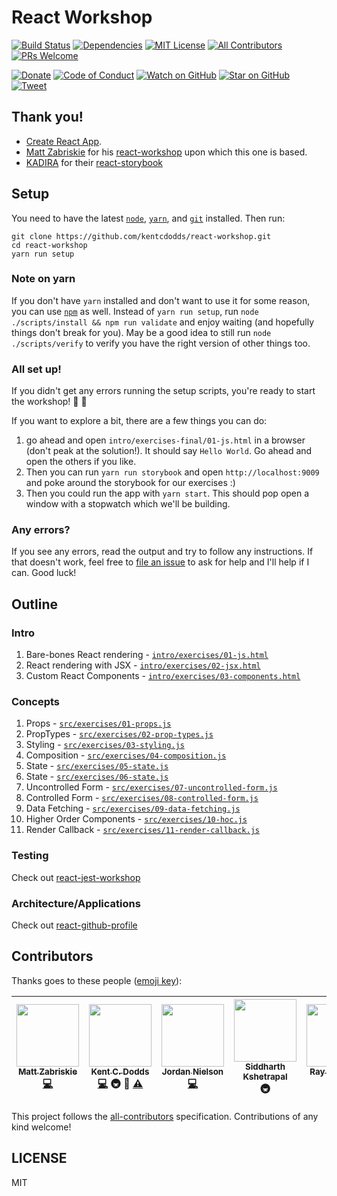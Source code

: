 # React Workshop

[![Build Status][build-badge]][build]
[![Dependencies][dependencyci-badge]][dependencyci]
[![MIT License][license-badge]][LICENSE]
[![All Contributors](https://img.shields.io/badge/all_contributors-5-orange.svg?style=flat-square)](#contributors)
[![PRs Welcome][prs-badge]][prs]

[![Donate][donate-badge]][donate]
[![Code of Conduct][coc-badge]][coc]
[![Watch on GitHub][github-watch-badge]][github-watch]
[![Star on GitHub][github-star-badge]][github-star]
[![Tweet][twitter-badge]][twitter]

## Thank you!

- [Create React App][create-react-app].
- [Matt Zabriskie][matt] for his [react-workshop][original-repo] upon which this one is based.
- [KADIRA][kadira] for their [react-storybook][storybook]

## Setup

You need to have the latest [`node`][node], [`yarn`][yarn], and [`git`][git] installed. Then run:

```
git clone https://github.com/kentcdodds/react-workshop.git
cd react-workshop
yarn run setup
```

### Note on yarn

If you don't have `yarn` installed and don't want to use it for some reason, you can use [`npm`][npm] as well. Instead
of `yarn run setup`, run `node ./scripts/install && npm run validate` and enjoy waiting (and hopefully things don't
break for you). May be a good idea to still run `node ./scripts/verify` to verify you have the right version of other
things too.

### All set up!

If you didn't get any errors running the setup scripts, you're ready to start the workshop! 🎉 🎊

If you want to explore a bit, there are a few things you can do:

1. go ahead and open `intro/exercises-final/01-js.html` in a browser (don't peak at the solution!). It should say `Hello World`. Go ahead and open the others if you like.
2. Then you can run `yarn run storybook` and open `http://localhost:9009` and poke around the storybook for our exercises :)
3. Then you could run the app with `yarn start`. This should pop open a window with a stopwatch which we'll be building.

### Any errors?

If you see any errors, read the output and try to follow any instructions. If that doesn't work, feel free to
[file an issue][issues] to ask for help and I'll help if I can. Good luck!

## Outline

### Intro

1. Bare-bones React rendering - [`intro/exercises/01-js.html`](https://github.com/kentcdodds/react-workshop/blob/master/intro/exercises/01-js.html)
2. React rendering with JSX - [`intro/exercises/02-jsx.html`](https://github.com/kentcdodds/react-workshop/blob/master/intro/exercises/02-jsx.html)
3. Custom React Components - [`intro/exercises/03-components.html`](https://github.com/kentcdodds/react-workshop/blob/master/intro/exercises/03-components.html)

### Concepts

1. Props - [`src/exercises/01-props.js`](https://github.com/kentcdodds/react-workshop/blob/master/src/exercises/01-props.js)
2. PropTypes - [`src/exercises/02-prop-types.js`](https://github.com/kentcdodds/react-workshop/blob/master/src/exercises/02-prop-types.js)
3. Styling - [`src/exercises/03-styling.js`](https://github.com/kentcdodds/react-workshop/blob/master/src/exercises/03-styling.js)
4. Composition - [`src/exercises/04-composition.js`](https://github.com/kentcdodds/react-workshop/blob/master/src/exercises/04-composition.js)
5. State - [`src/exercises/05-state.js`](https://github.com/kentcdodds/react-workshop/blob/master/src/exercises/05-state.js)
6. State - [`src/exercises/06-state.js`](https://github.com/kentcdodds/react-workshop/blob/master/src/exercises/06-state.js)
7. Uncontrolled Form - [`src/exercises/07-uncontrolled-form.js`](https://github.com/kentcdodds/react-workshop/blob/master/src/exercises/07-uncontrolled-form.js)
8. Controlled Form - [`src/exercises/08-controlled-form.js`](https://github.com/kentcdodds/react-workshop/blob/master/src/exercises/08-controlled-form.js)
9. Data Fetching - [`src/exercises/09-data-fetching.js`](https://github.com/kentcdodds/react-workshop/blob/master/src/exercises/09-data-fetching.js)
10. Higher Order Components - [`src/exercises/10-hoc.js`](https://github.com/kentcdodds/react-workshop/blob/master/src/exercises/10-hoc.js)
11. Render Callback - [`src/exercises/11-render-callback.js`](https://github.com/kentcdodds/react-workshop/blob/master/src/exercises/11-render-callback.js)

### Testing

Check out [react-jest-workshop](https://github.com/kentcdodds/react-jest-workshop)

### Architecture/Applications

Check out [react-github-profile](https://github.com/kentcdodds/react-github-profile)

## Contributors

Thanks goes to these people ([emoji key][emojis]):

<!-- ALL-CONTRIBUTORS-LIST:START - Do not remove or modify this section -->
| [<img src="https://avatars.githubusercontent.com/u/199035?v=3" width="100px;"/><br /><sub>Matt Zabriskie</sub>](http://twitter.com/mzabriskie)<br />[💻](https://github.com/kentcdodds/react-workshop/commits?author=mzabriskie) | [<img src="https://avatars.githubusercontent.com/u/1500684?v=3" width="100px;"/><br /><sub>Kent C. Dodds</sub>](https://kentcdodds.com)<br />[💻](https://github.com/kentcdodds/react-workshop/commits?author=kentcdodds) 🚇 👀 [⚠️](https://github.com/kentcdodds/react-workshop/commits?author=kentcdodds) | [<img src="https://avatars.githubusercontent.com/u/13559161?v=3" width="100px;"/><br /><sub>Jordan Nielson</sub>](https://github.com/jnielson94)<br />[💻](https://github.com/kentcdodds/react-workshop/commits?author=jnielson94) | [<img src="https://avatars.githubusercontent.com/u/1863771?v=3" width="100px;"/><br /><sub>Siddharth Kshetrapal</sub>](https://github.com/siddharthkp)<br />🚇 | [<img src="https://avatars.githubusercontent.com/u/5465958?v=3" width="100px;"/><br /><sub>Ray Gesualdo</sub>](https://github.com/raygesualdo)<br />[💻](https://github.com/kentcdodds/react-workshop/commits?author=raygesualdo) |
| :---: | :---: | :---: | :---: | :---: |
<!-- ALL-CONTRIBUTORS-LIST:END -->

This project follows the [all-contributors][all-contributors] specification. Contributions of any kind welcome!

## LICENSE

MIT

[npm]: https://www.npmjs.com/
[yarn]: https://yarnpkg.com/
[node]: https://nodejs.org
[git]: https://git-scm.com/
[build-badge]: https://img.shields.io/travis/kentcdodds/react-workshop.svg?style=flat-square
[build]: https://travis-ci.org/kentcdodds/react-workshop
[dependencyci-badge]: https://dependencyci.com/github/kentcdodds/react-workshop/badge?style=flat-square
[dependencyci]: https://dependencyci.com/github/kentcdodds/react-workshop
[license-badge]: https://img.shields.io/badge/license-MIT%20License-blue.svg?style=flat-square
[license]: https://github.com/kentcdodds/react-workshop/blob/master/other/LICENSE
[prs-badge]: https://img.shields.io/badge/PRs-welcome-brightgreen.svg?style=flat-square
[prs]: http://makeapullrequest.com
[donate-badge]: https://img.shields.io/badge/$-support-green.svg?style=flat-square
[donate]: http://kcd.im/donate
[coc-badge]: https://img.shields.io/badge/code%20of-conduct-ff69b4.svg?style=flat-square
[coc]: https://github.com/kentcdodds/react-workshop/blob/master/other/CODE_OF_CONDUCT.md
[github-watch-badge]: https://img.shields.io/github/watchers/kentcdodds/react-workshop.svg?style=social
[github-watch]: https://github.com/kentcdodds/react-workshop/watchers
[github-star-badge]: https://img.shields.io/github/stars/kentcdodds/react-workshop.svg?style=social
[github-star]: https://github.com/kentcdodds/react-workshop/stargazers
[twitter]: https://twitter.com/intent/tweet?text=Check%20out%20react-workshop%20by%20@kentcdodds%20https://github.com/kentcdodds/react-workshop%20%F0%9F%91%8D
[twitter-badge]: https://img.shields.io/twitter/url/https/github.com/kentcdodds/react-workshop.svg?style=social
[emojis]: https://github.com/kentcdodds/all-contributors#emoji-key
[all-contributors]: https://github.com/kentcdodds/all-contributors
[create-react-app]: https://github.com/facebookincubator/create-react-app
[matt]: https://github.com/mzabriskie
[original-repo]: https://github.com/mzabriskie/react-workshop
[kadira]: https://github.com/kadirahq
[storybook]: https://github.com/kadirahq/react-storybook
[issues]: https://github.com/kentcdodds/react-workshop/issues/new

